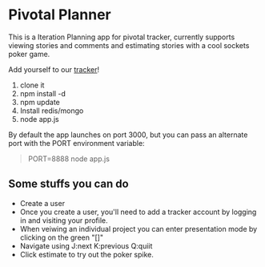 Pivotal Planner
===============

This is a Iteration Planning app for pivotal tracker, currently supports
viewing stories and comments and estimating stories with a cool sockets
poker game.

Add yourself to our [tracker](https://www.pivotaltracker.com/projects/414007)!


1. clone it
2. npm install -d
3. npm update
4. Install redis/mongo
5. node app.js

By default the app launches on port 3000, but you can pass an alternate
port with the PORT environment variable:

> PORT=8888 node app.js

Some stuffs you can do
----------------------

* Create a user
* Once you create a user, you'll need to add a tracker account by logging in and visiting your profile.
* When veiwing an individual project you can enter presentation mode by clicking on the green "[]"
* Navigate using J:next K:previous Q:quiit
* Click estimate to try out the poker spike.
